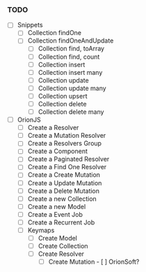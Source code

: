 ### TODO
- [ ] Snippets
	- [ ] Collection findOne
	- [ ] Collection findOneAndUpdate
        - [ ] Collection find, toArray
        - [ ] Collection find, count
        - [ ] Collection insert
        - [ ] Collection insert many
        - [ ] Collection update
        - [ ] Collection update many
        - [ ] Collection upsert
        - [ ] Collection delete
        - [ ] Collection delete many
- [ ] OrionJS
	- [ ] Create a Resolver
	- [ ] Create a Mutation Resolver
	- [ ] Create a Resolvers Group
	- [ ] Create a Component
	- [ ] Create a Paginated Resolver
	- [ ] Create a Find One Resolver
	- [ ] Create a Create Mutation
	- [ ] Create a Update Mutation
	- [ ] Create a Delete Mutation
	- [ ] Create a new Collection
	- [ ] Create a new Model
	- [ ] Create a Event Job
	- [ ] Create a Recurrent Job
	- [ ] Keymaps
		- [ ] Create Model
		- [ ] Create Collection
		- [ ] Create Resolver
       		- [ ] Create Mutation
- [ ] OrionSoft?
